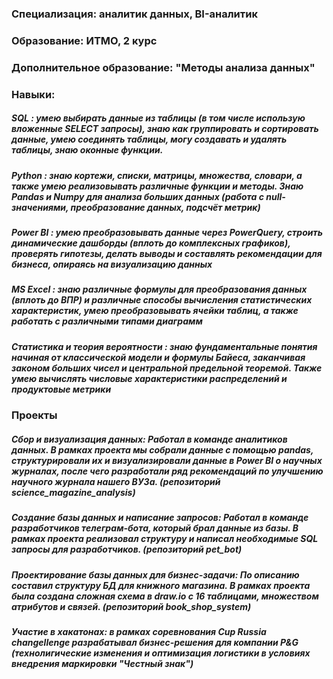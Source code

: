 ### Специализация: аналитик данных, BI-аналитик
### Образование: ИТМО, 2 курс
### Дополнительное образование: "Методы анализа данных"
### Навыки:
##### SQL : умею выбирать данные из таблицы (в том числе использую вложенные SELECT запросы), знаю как группировать и сортировать данные, умею соединять таблицы, могу создавать и удалять таблицы, знаю оконные функции. 
##### Python : знаю кортежи, списки, матрицы, множества, словари, а также умею реализовывать различные функции и методы. Знаю Pandas и Numpy для анализа больших данных (работа с null-значениями, преобразование данных, подсчёт метрик)
##### Power BI : умею преобразовывать данные через PowerQuery, строить динамические дашборды (вплоть до комплексных графиков), проверять гипотезы, делать выводы и составлять рекомендации для бизнеса, опираясь на визуализацию данных 
##### MS Excel : знаю различные формулы для преобразования данных (вплоть до ВПР) и различные способы вычисления статистических характеристик, умею преобразовывать ячейки таблиц, а также работать с различными типами диаграмм
##### Статистика и теория вероятности : знаю фундаментальные понятия начиная от классической модели и формулы Байеса, заканчивая законом больших чисел и центральной предельной теоремой. Также умею вычислять числовые характеристики распределений и продуктовые метрики
### Проекты
##### Сбор и визуализация данных: Работал в команде аналитиков данных. В рамках проекта мы собрали данные с помощью pandas, структурировали их и визуализировали данные в Power BI о научных журналах, после чего разработали ряд рекомендаций по улучшению научного журнала нашего ВУЗа. (репозиторий science_magazine_analysis)
##### Создание базы данных и написание запросов: Работал в команде разработчиков телеграм-бота, который брал данные из базы. В рамках проекта реализовал структуру и написал необходимые SQL запросы для разработчиков. (репозиторий pet_bot)
##### Проектирование базы данных для бизнес-задачи: По описанию составил структуру БД для книжного магазина. В рамках проекта была создана сложная схема в draw.io с 16 таблицами, множеством атрибутов и связей. (репозиторий book_shop_system)
##### Участие в хакатонах: в рамках соревнования Cup Russia changellenge разрабатывал бизнес-решения для компании P&G (технолигические изменения и оптимизация логистики в условиях внедрения маркировки "Честный знак")
